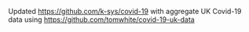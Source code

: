 Updated https://github.com/k-sys/covid-19 with aggregate UK Covid-19 data using
https://github.com/tomwhite/covid-19-uk-data
